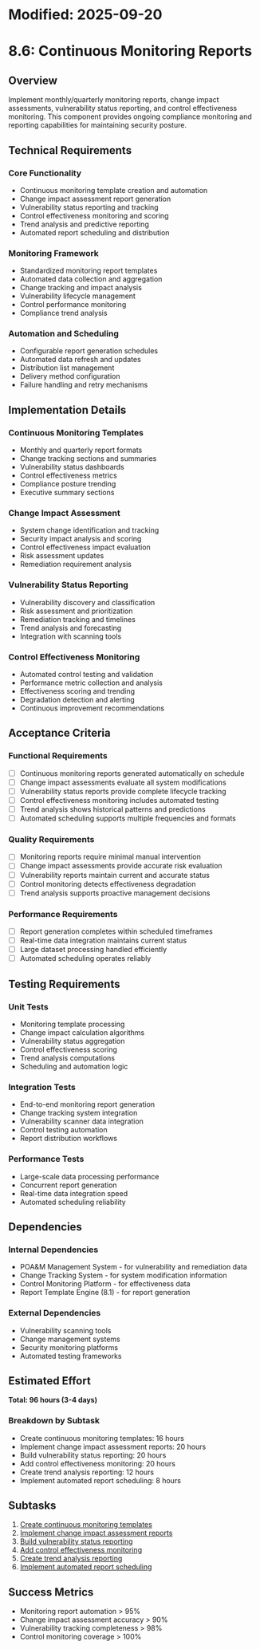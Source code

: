 # Modified: 2025-09-20

# 8.6: Continuous Monitoring Reports

## Overview
Implement monthly/quarterly monitoring reports, change impact assessments, vulnerability status reporting, and control effectiveness monitoring. This component provides ongoing compliance monitoring and reporting capabilities for maintaining security posture.

## Technical Requirements

### Core Functionality
- Continuous monitoring template creation and automation
- Change impact assessment report generation
- Vulnerability status reporting and tracking
- Control effectiveness monitoring and scoring
- Trend analysis and predictive reporting
- Automated report scheduling and distribution

### Monitoring Framework
- Standardized monitoring report templates
- Automated data collection and aggregation
- Change tracking and impact analysis
- Vulnerability lifecycle management
- Control performance monitoring
- Compliance trend analysis

### Automation and Scheduling
- Configurable report generation schedules
- Automated data refresh and updates
- Distribution list management
- Delivery method configuration
- Failure handling and retry mechanisms

## Implementation Details

### Continuous Monitoring Templates
- Monthly and quarterly report formats
- Change tracking sections and summaries
- Vulnerability status dashboards
- Control effectiveness metrics
- Compliance posture trending
- Executive summary sections

### Change Impact Assessment
- System change identification and tracking
- Security impact analysis and scoring
- Control effectiveness impact evaluation
- Risk assessment updates
- Remediation requirement analysis

### Vulnerability Status Reporting
- Vulnerability discovery and classification
- Risk assessment and prioritization
- Remediation tracking and timelines
- Trend analysis and forecasting
- Integration with scanning tools

### Control Effectiveness Monitoring
- Automated control testing and validation
- Performance metric collection and analysis
- Effectiveness scoring and trending
- Degradation detection and alerting
- Continuous improvement recommendations

## Acceptance Criteria

### Functional Requirements
- [ ] Continuous monitoring reports generated automatically on schedule
- [ ] Change impact assessments evaluate all system modifications
- [ ] Vulnerability status reports provide complete lifecycle tracking
- [ ] Control effectiveness monitoring includes automated testing
- [ ] Trend analysis shows historical patterns and predictions
- [ ] Automated scheduling supports multiple frequencies and formats

### Quality Requirements
- [ ] Monitoring reports require minimal manual intervention
- [ ] Change impact assessments provide accurate risk evaluation
- [ ] Vulnerability reports maintain current and accurate status
- [ ] Control monitoring detects effectiveness degradation
- [ ] Trend analysis supports proactive management decisions

### Performance Requirements
- [ ] Report generation completes within scheduled timeframes
- [ ] Real-time data integration maintains current status
- [ ] Large dataset processing handled efficiently
- [ ] Automated scheduling operates reliably

## Testing Requirements

### Unit Tests
- Monitoring template processing
- Change impact calculation algorithms
- Vulnerability status aggregation
- Control effectiveness scoring
- Trend analysis computations
- Scheduling and automation logic

### Integration Tests
- End-to-end monitoring report generation
- Change tracking system integration
- Vulnerability scanner data integration
- Control testing automation
- Report distribution workflows

### Performance Tests
- Large-scale data processing performance
- Concurrent report generation
- Real-time data integration speed
- Automated scheduling reliability

## Dependencies

### Internal Dependencies
- POA&M Management System - for vulnerability and remediation data
- Change Tracking System - for system modification information
- Control Monitoring Platform - for effectiveness data
- Report Template Engine (8.1) - for report generation

### External Dependencies
- Vulnerability scanning tools
- Change management systems
- Security monitoring platforms
- Automated testing frameworks

## Estimated Effort
**Total: 96 hours (3-4 days)**

### Breakdown by Subtask
- Create continuous monitoring templates: 16 hours
- Implement change impact assessment reports: 20 hours
- Build vulnerability status reporting: 20 hours
- Add control effectiveness monitoring: 20 hours
- Create trend analysis reporting: 12 hours
- Implement automated report scheduling: 8 hours

## Subtasks
1. [Create continuous monitoring templates](../subtasks/8.6.1-create-continuous-monitoring-templates.md)
2. [Implement change impact assessment reports](../subtasks/8.6.2-implement-change-impact-assessment-reports.md)
3. [Build vulnerability status reporting](../subtasks/8.6.3-build-vulnerability-status-reporting.md)
4. [Add control effectiveness monitoring](../subtasks/8.6.4-add-control-effectiveness-monitoring.md)
5. [Create trend analysis reporting](../subtasks/8.6.5-create-trend-analysis-reporting.md)
6. [Implement automated report scheduling](../subtasks/8.6.6-implement-automated-report-scheduling.md)

## Success Metrics
- Monitoring report automation > 95%
- Change impact assessment accuracy > 90%
- Vulnerability tracking completeness > 98%
- Control monitoring coverage > 100%
